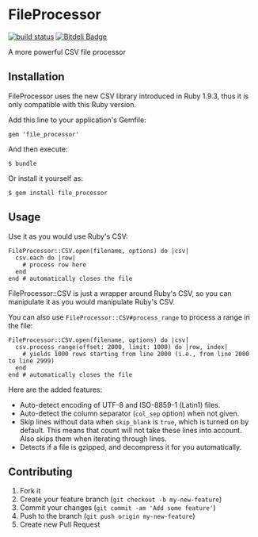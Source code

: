 # FileProcessor

[![build status][1]][2]
[![Bitdeli Badge](https://d2weczhvl823v0.cloudfront.net/dtmtec/file_processor/trend.png)](https://bitdeli.com/free "Bitdeli Badge")

[1]: https://travis-ci.org/dtmtec/file_processor.png
[2]: http://travis-ci.org/dtmtec/file_processor

A more powerful CSV file processor

## Installation

FileProcessor uses the new CSV library introduced in Ruby 1.9.3, thus it is only compatible with this Ruby version.

Add this line to your application's Gemfile:

    gem 'file_processor'

And then execute:

    $ bundle

Or install it yourself as:

    $ gem install file_processor

## Usage

Use it as you would use Ruby's CSV:

    FileProcessor::CSV.open(filename, options) do |csv|
      csv.each do |row|
        # process row here
      end
    end # automatically closes the file

FileProcessor::CSV is just a wrapper around Ruby's CSV, so you can manipulate it as you would manipulate Ruby's CSV.

You can also use `FileProcessor::CSV#process_range` to process a range in the file:

    FileProcessor::CSV.open(filename, options) do |csv|
      csv.process_range(offset: 2000, limit: 1000) do |row, index|
        # yields 1000 rows starting from line 2000 (i.e., from line 2000 to line 2999)
      end
    end # automatically closes the file

Here are the added features:

* Auto-detect encoding of UTF-8 and ISO-8859-1 (Latin1) files.
* Auto-detect the column separator (`col_sep` option) when not given.
* Skip lines without data when `skip_blank` is `true`, which is turned on by default. This means that count will not take these lines into account. Also skips them when iterating through lines.
* Detects if a file is gzipped, and decompress it for you automatically.

## Contributing

1. Fork it
2. Create your feature branch (`git checkout -b my-new-feature`)
3. Commit your changes (`git commit -am 'Add some feature'`)
4. Push to the branch (`git push origin my-new-feature`)
5. Create new Pull Request
